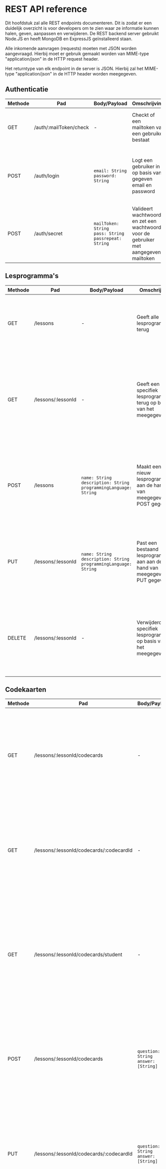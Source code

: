 # REST API reference

Dit hoofdstuk zal alle REST endpoints documenteren. Dit is zodat er een duidelijk overzicht is voor developers om te zien waar ze informatie kunnen halen, geven, aanpassen en verwijderen. De REST backend server gebruikt Node.JS en heeft MongoDB en ExpressJS geïnstalleerd staan. 

Alle inkomende aanvragen (requests) moeten met JSON worden aangevraagd. Hierbij moet er gebruik gemaakt worden van MIME-type "application/json" in de HTTP request header.

Het returntype van elk endpoint in de server is JSON. Hierbij zal het MIME-type "application/json" in de HTTP header worden meegegeven.

## Authenticatie

| Methode | Pad | Body/Payload | Omschrijving | Response |
|---------|-----|------|--------------|----------|
| GET | /auth/:mailToken/check | - | Checkt of een mailtoken van een gebruiker bestaat | HTTP 200: String <br> HTTP 400: Object |
| POST | /auth/login | `email: String`<br> `password: String` | Logt een gebruiker in op basis van gegeven email en password | HTTP 200: Webtoken <br> HTTP 422: Object <br> HTTP 500: Object |
| POST | /auth/secret | `mailToken: String` <br> `pass: String` <br> `passrepeat: String` | Valideert wachtwoord en zet een wachtwoord voor de gebruiker met aangegeven mailtoken | HTTP 200: No content <br> HTTP 400: Object |

## Lesprogramma's

| Methode | Pad | Body/Payload | Omschrijving | Response |
|---------|-----|------|--------------|----------|
| GET | /lessons | - | Geeft alle lesprogramma's terug | HTTP 200: Array<br> HTTP 401: Object <br> HTTP 500: Object |
| GET | /lessons/:lessonId | - | Geeft een specifiek lesprogramma terug op basis van het meegegeven ID | HTTP 200: Object <br> HTTP 401: Object <br> HTTP 422: Object <br> HTTP 404: Object <br>  HTTP 500: Object |
| POST | /lessons | `name: String`<br>`description: String` <br> `programmingLanguage: String` | Maakt een nieuw lesprogramma aan de hand van meegegeven POST gegevens | HTTP 201: Object <br/> HTTP 401: Object <br/> HTTP 422: Object <br>  HTTP 500: Object |
| PUT | /lessons/:lessonId | `name: String`<br>`description: String`<br>`programmingLanguage: String` | Past een bestaand lesprogramma aan aan de hand van meegegeven PUT gegevens | HTTP 200: Object <br> HTTP 401: Object <br/> HTTP 422: Object <br>  HTTP 500: Object |
| DELETE | /lessons/:lessonId | - | Verwijderd een specifiek lesprogramma op basis van het meegegeven ID | HTTP 204: No Content <br> HTTP 401: Object <br/> HTTP 422: Object <br>  HTTP 500: Object |

## Codekaarten

| Methode | Pad | Body/Payload | Omschrijving | Response |
|---------|-----|------|--------------|----------|
| GET | /lessons/:lessonId/codecards | - | Geeft alle codekaarten van een specifiek lesprogramma op basis van meegegeven ID | HTTP 200: Array <br> HTTP 401: Object <br> HTTP 404: Object <br> HTTP 422: Object  <br>  HTTP 500: Object |
| GET | /lessons/:lessonId/codecards/:codecardId | - | Geeft een specifieke codekaart in een lesprogramma terug op basis van meegegeven IDs | HTTP 200: Object<br> HTTP 401: Object <br> HTTP 404: Object <br> HTTP 422: Object <br>  HTTP 500: Object |
| GET | /lessons/:lessonId/codecards/student | - | Geeft een codekaart in een lesprogramma terug op basis van meegegeven ID en lessonresult dat de student heeft Zorgt ervoor dat het antwoord door elkaar gehusseld is | HTTP 200: Object<br> HTTP 401: Object <br> HTTP 404: Object <br> HTTP 409: Object <br> HTTP 422: Object <br>  HTTP 500: Object |
| POST | /lessons/:lessonId/codecards | `question: String`<br> `answer: [String]` | Maakt een nieuwe codekaart in een lesprogramma aan de hand van meegegeven POST gegevens en ID | HTTP 201: Object <br/> HTTP 401: Object <br> HTTP 404: Object <br> HTTP 422: Object <br>  HTTP 500: Object |
| PUT | /lessons/:lessonId/codecards/:codecardId | `question: String`<br> `answer: [String]` | Past een bestaande codekaart in een lesprogramma aan aan de hand van meegegeven PUT gegevens en IDs | HTTP 200: Object <br> HTTP 401: Object <br> HTTP 404: Object <br> HTTP 422: Object <br>  HTTP 500: Object |
| DELETE | /lessons/:lessonId/codecards/:codecardId | - | Verwijderd een specifieke codekaart in een lesprogramma op basis van het meegegeven ID | HTTP 204: No content <br> HTTP 401: Object <br> HTTP 404: Object <br> HTTP 422: Object <br> HTTP 500: Object |

## Oefenresultaten

| Methode | Pad | Body/Payload | Omschrijving | Response |
|---------|-----|------|--------------|----------|
| GET | /users/lessonresult/:lessonId/end | - | Haalt oefenresultaten op van laatste oefening die in een les is gemaakt op basis van meegegeven ID | HTTP 200: Object <br> HTTP 401: Object <br> HTTP 404: Object <br> HTTP 422: Object <br>  HTTP 500: Object |
| POST | /users/lessonresult/:lessonId | - | Maakt een nieuwe lessonresult, zodat een student met een oefening kan beginnen | HTTP 201: Object <br> HTTP 401: Object <br> HTTP 404: Object <br> HTTP 422: Object <br>  HTTP 500: Object |
| POST | /users/lessonresult/:lessonId/answer | `answer: [String]`<br>`index: Int` | Voegt een nieuw antwoord toe aan een lessonresult | HTTP 200: Object <br/> HTTP 401: Object <br> HTTP 404: Object <br> HTTP 422: Object <br> HTTP 500: Object |


## Gebruikers

| Methode | Pad | Body/Payload | Omschrijving | Response |
|---------|-----|------|--------------|----------|
| GET | /users/score | - | Vraagt de totaalscore van een gebruiker op | HTTP 200: Number <br> HTTP 401: Object <br> HTTP 500: Object |
| GET | /users/score/:lessonid | - | Vraagt de score van een specifieke les van een gebruiker op | HTTP 200: Number <br> HTTP 401: Object <br> HTTP 404: Object <br> HTTP 422: Object <br> HTTP 500: Object |
| POST | /users | `name: String` <br> `email: String`<br> `isAdmin: Boolean` | Maakt een nieuwe user aan en stuurt een mail naar naar de desbetreffende user | HTTP 201: No content <br> HTTP 400: Object <br> HTTP 422: Object <br> HTTP 500: Object |
